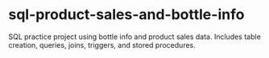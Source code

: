 # sql-product-sales-and-bottle-info
SQL practice project using bottle info and product sales data. Includes table creation, queries, joins, triggers, and stored procedures.
